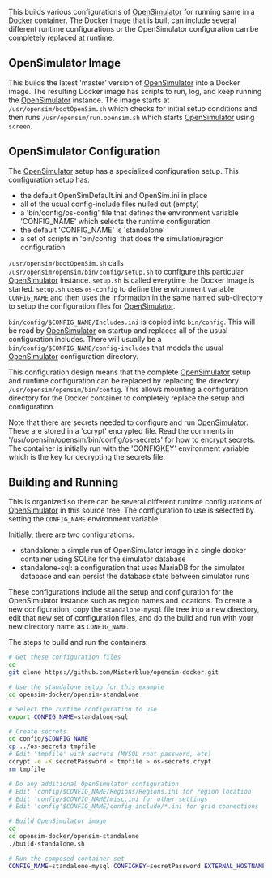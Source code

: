 This builds various configurations of [OpenSimulator] for running same
in a [Docker] container. The Docker image that is built can include
several different runtime configurations or the OpenSimulator configuration
can be completely replaced at runtime.

## OpenSimulator Image

This builds the latest 'master' version of [OpenSimulator] into a Docker image.
The resulting Docker image has scripts
to run, log, and keep running the [OpenSimulator] instance. The image starts at
`/usr/opensim/bootOpenSim.sh` which checks for initial setup conditions and
then runs `/usr/opensim/run.opensim.sh` which starts [OpenSimulator] using `screen`.

## OpenSimulator Configuration

The [OpenSimulator] setup has a specialized configuration setup. This configuration
setup has:

- the default OpenSimDefault.ini and OpenSim.ini in place
- all of the usual config-include files nulled out (empty)
- a 'bin/config/os-config' file that defines the environment variable 'CONFIG_NAME' which selects the runtime configuration
- the default 'CONFIG_NAME' is 'standalone'
- a set of scripts in 'bin/config' that does the simulation/region configuration

`/usr/opensim/bootOpenSim.sh` calls `/usr/opensim/opensim/bin/config/setup.sh` to
configure this particular [OpenSimulator] instance. `setup.sh` is called everytime
the Docker image is started. `setup.sh` uses `os-config` to define the environment
variable `CONFIG_NAME` and then uses the information in the same named sub-directory
to setup the configuration files for [OpenSimulator].

`bin/config/$CONFIG_NAME/Includes.ini` is copied into `bin/config`. This will be read
by [OpenSimulator] on startup and replaces all of the usual configuration includes.
There will usually be a `bin/config/$CONFIG_NAME/config-includes` that models the
usual [OpenSimulator] configuration directory.

This configuration design means that the complete [OpenSimulator] setup and
runtime configuration can be replaced by replacing the directory
`/usr/opensim/opensim/bin/config`. This allows mounting a configuration directory
for the Docker container to completely replace the setup and configuration.

Note that there are secrets needed to configure and run [OpenSimulator].
These are stored in a 'ccrypt' encrypted file. Read the comments in
'/usr/opensim/opensim/bin/config/os-secrets' for how to encrypt secrets.
The container is initially run with the 'CONFIGKEY' environment variable
which is the key for decrypting the secrets file.

## Building and Running

This is organized so there can be several different runtime configurations
of [OpenSimulator] in this source tree.
The configuration to use is selected by setting the `CONFIG_NAME`
environment variable.

Initially, there are two configuratioms:

- standalone: a simple run of OpenSimulator image in a single docker container using SQLite for the simulator database
- standalone-sql: a configuration that uses MariaDB for the simulator database and can persist the database state between simulator runs

These configurations include all the setup and configuration for the
OpenSimulator instance such as region names and locations.
To create a new configuration, copy the `standalone-mysql` file tree into
a new directory, edit that new set of configuration files, and
do the build and run with your new directory name as `CONFIG_NAME`.

The steps to build and run the containers:

```bash
# Get these configuration files
cd
git clone https://github.com/Misterblue/opensim-docker.git

# Use the standalone setup for this example
cd opensim-docker/opensim-standalone

# Select the runtime configuration to use
export CONFIG_NAME=standalone-sql

# Create secrets
cd config/$CONFIG_NAME
cp ../os-secrets tmpfile
# Edit 'tmpfile' with secrets (MYSQL root password, etc)
ccrypt -e -K secretPassword < tmpfile > os-secrets.crypt
rm tmpfile

# Do any additional OpenSimulator configuration
# Edit 'config/$CONFIG_NAME/Regions/Regions.ini for region location
# Edit 'config/$CONFIG_NAME/misc.ini for other settings
# Edit 'config'$CONFIG_NAME/config-include/*.ini for grid connections

# Build OpenSimulator image
cd
cd opensim-docker/opensim-standalone
./build-standalone.sh

# Run the composed container set
CONFIG_NAME=standalone-mysql CONFIGKEY=secretPassword EXTERNAL_HOSTNAME=whateverTheHostnameIs ./run-standalone.sh

```

[OpenSimulator]: https://opensimulator.org
[Docker]: https://www.docker.com

